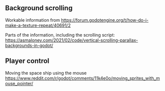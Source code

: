 ## Background scrolling

Workable information from
https://forum.godotengine.org/t/how-do-i-make-a-texture-repeat/40691/2

Parts of the information, including the scrolling script:
https://asmaloney.com/2021/02/code/vertical-scrolling-parallax-backgrounds-in-godot/

## Player control

Moving the space ship using the mouse
https://www.reddit.com/r/godot/comments/11k4e0o/moving_sprites_with_mouse_pointer/
